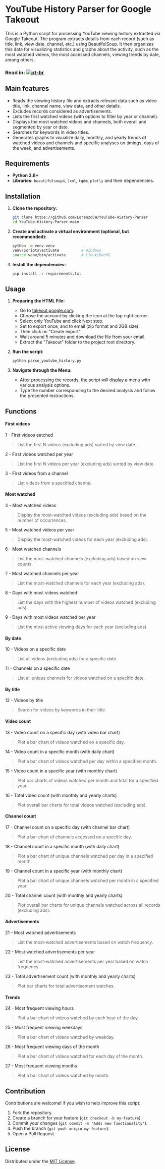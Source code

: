 # YouTube History Parser for Google Takeout

This is a Python script for processing YouTube viewing history extracted via Google Takeout. The program extracts details from each record (such as title, link, view date, channel, etc.) using BeautifulSoup. It then organizes this data for visualizing statistics and graphs about the activity, such as the most watched videos, the most accessed channels, viewing trends by date, among others.

### Read in:  [![pt-br](https://img.shields.io/badge/lang-pt--br-green.svg)](https://github.com/LorenzoCW/YouTube-History-Parser/blob/main/README.pt-br.md)

## Main features

- Reads the viewing history file and extracts relevant data such as video title, link, channel name, view date, and other details.
- Excludes records considered as advertisements.  
- Lists the first watched videos (with options to filter by year or channel).  
- Displays the most watched videos and channels, both overall and segmented by year or date.  
- Searches for keywords in video titles.
- Generates graphs to visualize daily, monthly, and yearly trends of watched videos and channels and specific analyses on timings, days of the week, and advertisements.

## Requirements

- **Python 3.8+**
- **Libraries:** `beautifulsoup4`, `lxml`, `tqdm`, `plotly` and their dependencies.

## Installation

1. **Clone the repository:**

   ```bash
   git clone https://github.com/LorenzoCW/YouTube-History-Parser
   cd YouTube-History-Parser-main
   ```

2. **Create and activate a virtual environment (optional, but recommended):**

   ```bash
   python -m venv venv
   venv\Scripts\activate          # Windows
   source venv/bin/activate       # Linux/MacOS
   ```

3. **Install the dependencies:**

   ```bash
   pip install -r requirements.txt
   ```

## Usage

1. **Preparing the HTML File:**  
    - Go to [takeout.google.com](takeout.google.com).
    - Choose the account by clicking the icon at the top right corner.
    - Select only YouTube and click Next step.
    - Set to export once, and to email (zip format and 2GB size).
    - Then click on "Create export".
    - Wait around 5 minutes and download the file from your email.
    - Extract the "Takeout" folder to the project root directory.

2. **Run the script:**

   ```bash
   python parse_youtube_history.py
   ```

3. **Navigate through the Menu:**  
   - After processing the records, the script will display a menu with various analysis options.
   - Type the number corresponding to the desired analysis and follow the presented instructions.

## Functions
#### First videos
1 - First videos eatched
> List the first N videos (excluding ads) sorted by view date.

2 - First videos watched per year
> List the first N videos per year (excluding ads) sorted by view date.

3 - First videos from a channel
> List videos from a specified channel.

#### Most watched
4 - Most watched videos
> Display the most-watched videos (excluding ads) based on the number of occurrences.

5 - Most watched videos per year
> Display the most-watched videos for each year (excluding ads).

6 - Most watched channels
> List the most-watched channels (excluding ads) based on view counts.

7 - Most watched channels per year
> List the most-watched channels for each year (excluding ads).

8 - Days with most videos watched
> List the days with the highest number of videos watched (excluding ads).

9 - Days with most videos watched per year
> List the most active viewing days for each year (excluding ads).

#### By date
10 - Videos on a specific date
> List all videos (excluding ads) for a specific date.

11 - Channels on a specific date
> List all unique channels for videos watched on a specific date.

#### By title
12 - Videos by title
> Search for videos by keywords in their title.

#### Video count
13 - Video count on a specific day (with video bar chart)
> Plot a bar chart of videos watched on a specific day.

14 - Video count in a specific month (with daily chart)
> Plot a bar chart of videos watched per day within a specified month.

15 - Video count in a specific year (with monthly chart)
> Plot bar charts of videos watched per month and total for a specified year.

16 - Total video count (with monthly and yearly charts)
> Plot overall bar charts for total videos watched (excluding ads).

#### Channel count
17 - Channel count on a specific day (with channel bar chart)
> Plot a bar chart of channels accessed on a specific day.

18 - Channel count in a specific month (with daily chart)
> Plot a bar chart of unique channels watched per day in a specified month.

19 - Channel count in a specific year (with monthly chart)
> Plot a bar chart of unique channels watched per month in a specified year.

20 - Total channel count (with monthly and yearly charts)
> Plot overall bar charts for unique channels watched across all records (excluding ads).

#### Advertisements
21 - Most watched advertisements
> List the most-watched advertisements based on watch frequency.

22 - Most watched advertisements per year
> List the most-watched advertisements per year based on watch frequency.

23 - Total advertisement count (with monthly and yearly charts)
> Plot bar charts for total advertisement watches.

#### Trends
24 - Most frequent viewing hours
> Plot a bar chart of videos watched by each hour of the day.

25 - Most frequent viewing weekdays
> Plot a bar chart of videos watched by weekday.

26 - Most frequent viewing days of the month
> Plot a bar chart of videos watched for each day of the month.

27 - Most frequent viewing months
> Plot a bar chart of videos watched by month.

## Contribution

Contributions are welcome! If you wish to help improve this script:
1. Fork the repository.
2. Create a branch for your feature (`git checkout -b my-feature`).
3. Commit your changes (`git commit -m 'Adds new functionality'`).
4. Push the branch (`git push origin my-feature`).
5. Open a Pull Request.

## License

Distributed under the [MIT License](LICENSE).